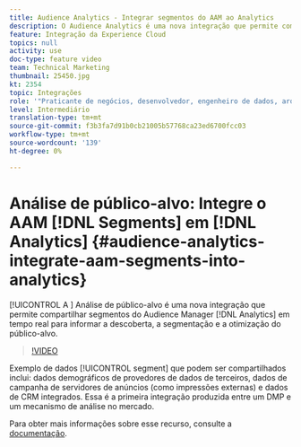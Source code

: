 ```yaml
---
title: Audience Analytics - Integrar segmentos do AAM ao Analytics
description: O Audience Analytics é uma nova integração que permite compartilhar segmentos do Audience Manager (AAM) para o Analytics (AA) em tempo real para informar a descoberta, a segmentação e a otimização do público-alvo.
feature: Integração da Experience Cloud
topics: null
activity: use
doc-type: feature video
team: Technical Marketing
thumbnail: 25450.jpg
kt: 2354
topic: Integrações
role: '"Praticante de negócios, desenvolvedor, engenheiro de dados, arquiteto, arquiteto de dados, administrador, líder"'
level: Intermediário
translation-type: tm+mt
source-git-commit: f3b3fa7d91b0cb21005b57768ca23ed6700fcc03
workflow-type: tm+mt
source-wordcount: '139'
ht-degree: 0%

---
```



# Análise de público-alvo: Integre o AAM [!DNL Segments] em [!DNL Analytics] {#audience-analytics-integrate-aam-segments-into-analytics}

[!UICONTROL A ] Análise de público-alvo é uma nova integração que permite compartilhar segmentos do Audience Manager  [!DNL Analytics] em tempo real para informar a descoberta, a segmentação e a otimização do público-alvo.

>[!VIDEO](https://video.tv.adobe.com/v/25450/?quality=12)

Exemplo de dados [!UICONTROL segment] que podem ser compartilhados inclui: dados demográficos de provedores de dados de terceiros, dados de campanha de servidores de anúncios (como impressões externas) e dados de CRM integrados. Essa é a primeira integração produzida entre um DMP e um mecanismo de análise no mercado.

Para obter mais informações sobre esse recurso, consulte a [documentação](https://marketing.adobe.com/resources/help/en_US/analytics/audiences/).
